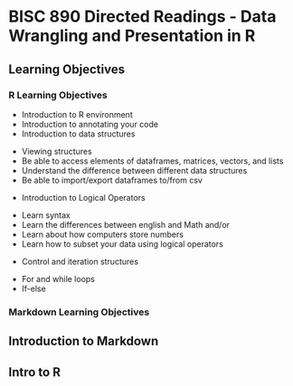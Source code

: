 # BISC 890 Directed Readings - Data Wrangling and Presentation in R

## Learning Objectives
### R Learning Objectives
 - Introduction to R environment
 - Introduction to annotating your code 
 - Introduction to data structures
  * Viewing structures
  * Be able to access elements of dataframes, matrices, vectors, and lists
  * Understand the difference between different data structures
  * Be able to import/export dataframes to/from csv  
 - Introduction to Logical Operators
  * Learn syntax
  * Learn the differences between english and Math and/or
  * Learn about how computers store numbers
  * Learn how to subset your data using logical operators
 - Control and iteration structures
  * For and while loops
  * If-else


 ### Markdown Learning Objectives 

## Introduction to Markdown



## Intro to R

